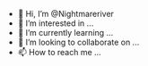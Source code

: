 - 👋 Hi, I’m @Nightmareriver
- 👀 I’m interested in ...
- 🌱 I’m currently learning ...
- 💞️ I’m looking to collaborate on ...
- 📫 How to reach me ...

<!---
Nightmareriver/Nightmareriver is a ✨ special ✨ repository because its `README.md` (this file) appears on your GitHub profile.
You can click the Preview link to take a look at your changes.
--->
